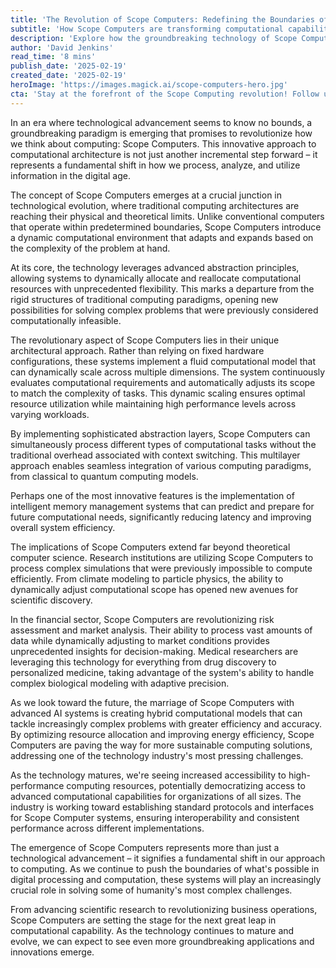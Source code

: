 ```yaml
---
title: 'The Revolution of Scope Computers: Redefining the Boundaries of Computing'
subtitle: 'How Scope Computers are transforming computational capabilities and pushing technological boundaries'
description: 'Explore how the groundbreaking technology of Scope Computers is revolutionizing computational capabilities with dynamic resource allocation and intelligent memory management, enabling solutions to previously intractable problems across scientific research, finance, and healthcare.'
author: 'David Jenkins'
read_time: '8 mins'
publish_date: '2025-02-19'
created_date: '2025-02-19'
heroImage: 'https://images.magick.ai/scope-computers-hero.jpg'
cta: 'Stay at the forefront of the Scope Computing revolution! Follow us on LinkedIn for exclusive insights into this groundbreaking technology and be the first to learn about new developments shaping the future of computing.'
---
```


In an era where technological advancement seems to know no bounds, a groundbreaking paradigm is emerging that promises to revolutionize how we think about computing: Scope Computers. This innovative approach to computational architecture is not just another incremental step forward – it represents a fundamental shift in how we process, analyze, and utilize information in the digital age.

The concept of Scope Computers emerges at a crucial junction in technological evolution, where traditional computing architectures are reaching their physical and theoretical limits. Unlike conventional computers that operate within predetermined boundaries, Scope Computers introduce a dynamic computational environment that adapts and expands based on the complexity of the problem at hand.

At its core, the technology leverages advanced abstraction principles, allowing systems to dynamically allocate and reallocate computational resources with unprecedented flexibility. This marks a departure from the rigid structures of traditional computing paradigms, opening new possibilities for solving complex problems that were previously considered computationally infeasible.

The revolutionary aspect of Scope Computers lies in their unique architectural approach. Rather than relying on fixed hardware configurations, these systems implement a fluid computational model that can dynamically scale across multiple dimensions. The system continuously evaluates computational requirements and automatically adjusts its scope to match the complexity of tasks. This dynamic scaling ensures optimal resource utilization while maintaining high performance levels across varying workloads.

By implementing sophisticated abstraction layers, Scope Computers can simultaneously process different types of computational tasks without the traditional overhead associated with context switching. This multilayer approach enables seamless integration of various computing paradigms, from classical to quantum computing models.

Perhaps one of the most innovative features is the implementation of intelligent memory management systems that can predict and prepare for future computational needs, significantly reducing latency and improving overall system efficiency.

The implications of Scope Computers extend far beyond theoretical computer science. Research institutions are utilizing Scope Computers to process complex simulations that were previously impossible to compute efficiently. From climate modeling to particle physics, the ability to dynamically adjust computational scope has opened new avenues for scientific discovery.

In the financial sector, Scope Computers are revolutionizing risk assessment and market analysis. Their ability to process vast amounts of data while dynamically adjusting to market conditions provides unprecedented insights for decision-making. Medical researchers are leveraging this technology for everything from drug discovery to personalized medicine, taking advantage of the system's ability to handle complex biological modeling with adaptive precision.

As we look toward the future, the marriage of Scope Computers with advanced AI systems is creating hybrid computational models that can tackle increasingly complex problems with greater efficiency and accuracy. By optimizing resource allocation and improving energy efficiency, Scope Computers are paving the way for more sustainable computing solutions, addressing one of the technology industry's most pressing challenges.

As the technology matures, we're seeing increased accessibility to high-performance computing resources, potentially democratizing access to advanced computational capabilities for organizations of all sizes. The industry is working toward establishing standard protocols and interfaces for Scope Computer systems, ensuring interoperability and consistent performance across different implementations.

The emergence of Scope Computers represents more than just a technological advancement – it signifies a fundamental shift in our approach to computing. As we continue to push the boundaries of what's possible in digital processing and computation, these systems will play an increasingly crucial role in solving some of humanity's most complex challenges.

From advancing scientific research to revolutionizing business operations, Scope Computers are setting the stage for the next great leap in computational capability. As the technology continues to mature and evolve, we can expect to see even more groundbreaking applications and innovations emerge.